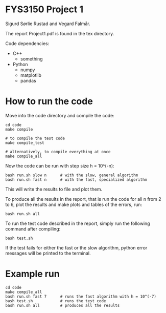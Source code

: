 # FYS3150 Project 1 
Sigurd Sørlie Rustad and Vegard Falmår.

The report Project1.pdf is found in the tex directory.

Code dependencies:
- C++
    - something
- Python
    - numpy
    - matplotlib
    - pandas

# How to run the code
Move into the code directory and compile the code:
```
cd code
make compile

# to compile the test code
make compile_test

# alternatively, to compile everything at once
make compile_all
```

Now the code can be run with step size h = 10^(-n):
```
bash run.sh slow n      # with the slow, general algorithm
bash run.sh fast n      # with the fast, specialized algorithm
```
This will write the results to file and plot them.

To produce all the results in the report, that is run the code for all n from 2 to 6, plot the results and make plots and tables of the errors, run:
```
bash run.sh all
```

To run the test code described in the report, simply run the following command after compiling:
```
bash test.sh
```
If the test fails for either the fast or the slow algorithm, python error messages will be printed to the terminal.

# Example run
```
cd code
make compile_all
bash run.sh fast 7      # runs the fast algorithm with h = 10^(-7)
bash test.sh            # runs the test code
bash run.sh all         # produces all the results
```
